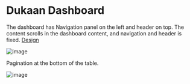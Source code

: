 # Dukaan Dashboard

The dashboard has Navigation panel on the left and header on top. The content scrolls in the dashboard content, and navigation and header is fixed.
[Design](https://www.figma.com/file/1QTpfgcJLng3SEHv3V7Nr4/?viewer=1&node-id=0%3A5723&fuid=780411583179207993)

![image](https://github.com/RuinTwraith/dukan-payment-dashboard/assets/19678760/ee595280-75d5-49f9-b9a3-e41ff3b09078)

Pagination at the bottom of the table.

![image](https://github.com/RuinTwraith/dukan-payment-dashboard/assets/19678760/ab0b0d5e-6cb8-4189-9266-24d8a1da136e)


